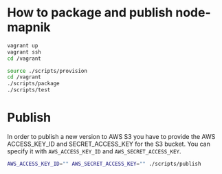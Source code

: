 # How to package and publish node-mapnik

```sh
vagrant up
vagrant ssh
cd /vagrant

source ./scripts/provision
cd /vagrant
./scripts/package
./scripts/test
```

# Publish
In order to publish a new version to AWS S3 you have to provide the AWS ACCESS_KEY_ID and SECRET_ACCESS_KEY for the S3 bucket. You can specify it with `AWS_ACCESS_KEY_ID` and `AWS_SECRET_ACCESS_KEY`.

```sh
AWS_ACCESS_KEY_ID="" AWS_SECRET_ACCESS_KEY="" ./scripts/publish
```

